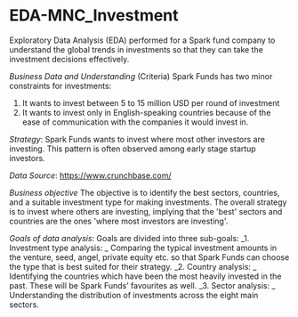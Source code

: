 # EDA-MNC_Investment
Exploratory Data Analysis (EDA) performed for a Spark fund company to understand the global trends in investments so that they can take the investment decisions effectively.

_Business Data and Understanding_ (Criteria)
Spark Funds has two minor constraints for investments:
1. It wants to invest between 5 to 15 million USD per round of investment
2. It wants to invest only in English-speaking countries because of the ease of communication with the companies it would invest in.

_Strategy_:
Spark Funds wants to invest where most other investors are investing. This pattern is often observed among early stage startup investors.

_Data Source_: https://www.crunchbase.com/

 _Business objective_
The objective is to identify the best sectors, countries, and a suitable investment type for making investments. The overall strategy is to invest where others are investing, implying that the 'best' sectors and countries are the ones 'where most investors are investing'.

_Goals of data analysis_: Goals are divided into three sub-goals:
_1. Investment type analysis: _
Comparing the typical investment amounts in the venture, seed, angel, private equity etc. so that Spark Funds can choose the type that is best suited for their strategy.
_2. Country analysis: _
Identifying the countries which have been the most heavily invested in the past. These will be Spark Funds’ favourites as well.
_3. Sector analysis: _
Understanding the distribution of investments across the eight main sectors.
